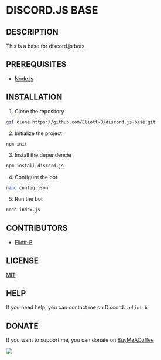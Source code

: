# DISCORD.JS BASE

## DESCRIPTION

This is a base for discord.js bots.

## PREREQUISITES

- [Node.js](https://nodejs.org/en/)

## INSTALLATION

1. Clone the repository
```bash
git clone https://github.com/Eliott-B/discord.js-base.git
```

2. Initialize the project

```bash
npm init
```

3. Install the dependencie

```bash
npm install discord.js
```

4. Configure the bot

```bash
nano config.json
```

5. Run the bot

```bash
node index.js
```

## CONTRIBUTORS

- [Eliott-B](https://github.com/Eliott-B)

## LICENSE

[MIT](https://choosealicense.com/licenses/mit/)

## HELP

If you need help, you can contact me on Discord: `.eliottb`

## DONATE

If you want to support me, you can donate on [BuyMeACoffee](https://www.buymeacoffee.com/eliottb)

<a href="https://www.buymeacoffee.com/eliottb"><img src="https://img.buymeacoffee.com/button-api/?text=Buy me a coffee&emoji=&slug=eliottb&button_colour=FFDD00&font_colour=000000&font_family=Cookie&outline_colour=000000&coffee_colour=ffffff" /></a>
